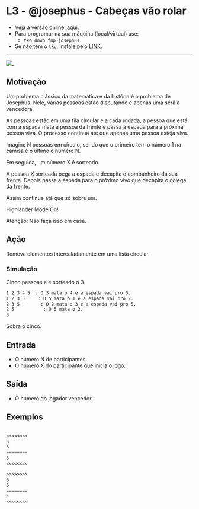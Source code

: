 # L3 - @josephus  - Cabeças vão rolar

- Veja a versão online: [aqui.](https://github.com/qxcodefup/arcade/blob/master/base/josephus/Readme.md)
- Para programar na sua máquina (local/virtual) use:
  - `tko down fup josephus`
- Se não tem o `tko`, instale pelo [LINK](https://github.com/senapk/tko#tko).

---

![_](https://raw.githubusercontent.com/qxcodefup/arcade/master/base/josephus/cover.jpg)

## Motivação

Um problema clássico da matemática e da história é o problema de Josephus. Nele, várias pessoas estão disputando e apenas uma será a vencedora.

As pessoas estão em uma fila circular e a cada rodada, a pessoa que está com a espada mata a pessoa da frente e passa a espada para a próxima pessoa viva. O processo continua até que apenas uma pessoa esteja viva.

Imagine N pessoas em círculo, sendo que o primeiro tem o número 1 na camisa e o último o número N.  

Em seguida, um número X é sorteado.

A pessoa X sorteada pega a espada e decapita o companheiro da sua frente. Depois passa a espada para o próximo vivo que decapita o colega da frente.  
  
Assim continue até que só sobre um.

Highlander Mode On!  
  
Atenção: Não faça isso em casa.  
  
## Ação

Remova elementos intercaladamente em uma lista circular.  

### Simulação
  
Cinco pessoas e é sorteado o 3.  

```txt
1 2 3 4 5  : O 3 mata o 4 e a espada vai pro 5.  
1 2 3 5     : O 5 mata o 1 e a espada vai pro 2.  
2 3 5        : O 2 mata o 3 e a espada vai pro 5.  
2 5           : O 5 mata o 2.  
5  
```

Sobra o cinco.  

## Entrada

* O número N de participantes.  
* O número X do participante que inicia o jogo.  

## Saída

* O número do jogador vencedor.

## Exemplos

``` txt

>>>>>>>>
5 
3
========
5
<<<<<<<<

>>>>>>>>
6
6
========
4
<<<<<<<<

```
